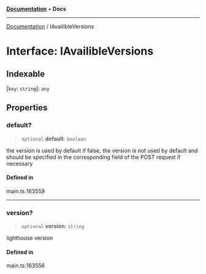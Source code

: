 [**Documentation**](../README.md) • **Docs**

***

[Documentation](../globals.md) / IAvailibleVersions

# Interface: IAvailibleVersions

## Indexable

 \[`key`: `string`\]: `any`

## Properties

### default?

> `optional` **default**: `boolean`

the version is used by default
if false, the version is not used by default and should be specified in the corresponding field of the POST request if necessary

#### Defined in

main.ts:163559

***

### version?

> `optional` **version**: `string`

lighthouse version

#### Defined in

main.ts:163556
